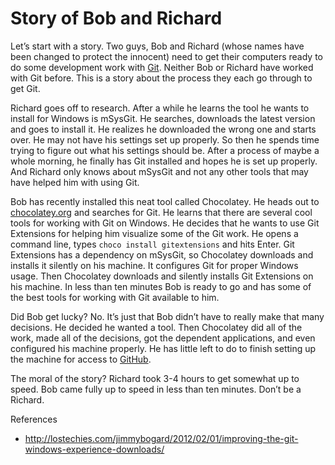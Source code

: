 # Story of Bob and Richard
  
Let’s start with a story. Two guys, Bob and Richard (whose names have been changed to protect the innocent) need to get their computers ready to do some development work with [Git](http://git-scm.org). Neither Bob or Richard have worked with Git before. This is a story about the process they each go through to get Git.  
  
Richard goes off to research. After a while he learns the tool he wants to install for Windows is mSysGit. He searches, downloads the latest version and goes to install it. He realizes he downloaded the wrong one and starts over.  He may not have his settings set up properly. So then he spends time trying to figure out what his settings should be. After a process of maybe a whole morning, he finally has Git installed and hopes he is set up properly. And Richard only knows about mSysGit and not any other tools that may have helped him with using Git.  
  
Bob has recently installed this neat tool called Chocolatey. He heads out to [chocolatey.org](http://chocolatey.org) and searches for Git. He learns that there are several cool tools for working with Git on Windows. He decides that he wants to use Git Extensions for helping him visualize some of the Git work. He opens a command line, types `choco install gitextensions` and hits Enter. Git Extensions has a dependency on mSysGit, so Chocolatey downloads and installs it silently on his machine. It configures Git for proper Windows usage. Then Chocolatey downloads and silently installs Git Extensions on his machine. In less than ten minutes Bob is ready to go and has some of the best tools for working with Git available to him.  
  
Did Bob get lucky? No. It’s just that Bob didn’t have to really make that many decisions. He decided he wanted a tool. Then Chocolatey did all of the work, made all of the decisions, got the dependent applications, and even configured his machine properly. He has little left to do to finish setting up the machine for access to [GitHub](http://github.com).  
  
The moral of the story? Richard took 3-4 hours to get somewhat up to speed. Bob came fully up to speed in less than ten minutes. Don’t be a Richard.  
  
References  
  
 * http://lostechies.com/jimmybogard/2012/02/01/improving-the-git-windows-experience-downloads/  
